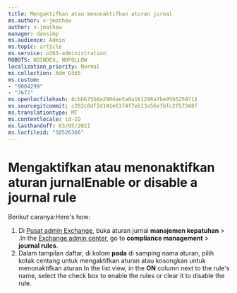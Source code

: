 ```yaml
---
title: Mengaktifkan atau menonaktifkan aturan jurnal
ms.author: v-jmathew
author: v-jmathew
manager: dansimp
ms.audience: Admin
ms.topic: article
ms.service: o365-administration
ROBOTS: NOINDEX, NOFOLLOW
localization_priority: Normal
ms.collection: Adm_O365
ms.custom:
- "9004299"
- "7677"
ms.openlocfilehash: 8cbb675b8a290dae5a0a161296a7be95b5259711
ms.sourcegitcommit: c202c0df2d141e63f4f7eb13a56efbfc2f57348f
ms.translationtype: MT
ms.contentlocale: id-ID
ms.lasthandoff: 03/05/2021
ms.locfileid: "50526366"
---
```

# <a name="enable-or-disable-a-journal-rule"></a><span data-ttu-id="e0fd0-102">Mengaktifkan atau menonaktifkan aturan jurnal</span><span class="sxs-lookup"><span data-stu-id="e0fd0-102">Enable or disable a journal rule</span></span>

<span data-ttu-id="e0fd0-103">Berikut caranya:</span><span class="sxs-lookup"><span data-stu-id="e0fd0-103">Here's how:</span></span>

1. <span data-ttu-id="e0fd0-104">Di [Pusat admin Exchange](https://go.microsoft.com/fwlink/p/?linkid=2059104), buka aturan jurnal **manajemen kepatuhan**  >  .</span><span class="sxs-lookup"><span data-stu-id="e0fd0-104">In the [Exchange admin center](https://go.microsoft.com/fwlink/p/?linkid=2059104), go to **compliance management** > **journal rules**.</span></span>
2. <span data-ttu-id="e0fd0-105">Dalam tampilan daftar, di kolom **pada** di samping nama aturan, pilih kotak centang untuk mengaktifkan aturan atau kosongkan untuk menonaktifkan aturan.</span><span class="sxs-lookup"><span data-stu-id="e0fd0-105">In the list view, in the **ON** column next to the rule's name, select the check box to enable the rules or clear it to disable the rule.</span></span>
